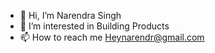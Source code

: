 - 👋 Hi, I’m Narendra Singh
- 👀 I’m interested in Building Products
- 📫 How to reach me Heynarendr@gmail.com
